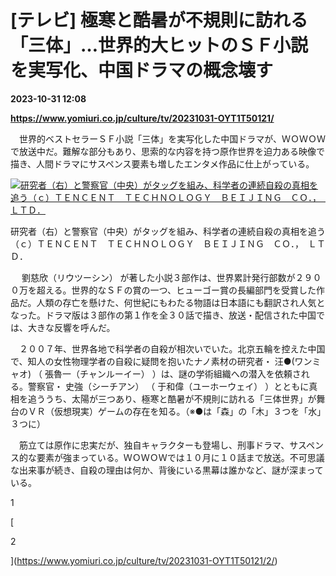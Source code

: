 # [テレビ] 極寒と酷暑が不規則に訪れる「三体」…世界的大ヒットのＳＦ小説を実写化、中国ドラマの概念壊す

**2023-10-31 12:08**

**https://www.yomiuri.co.jp/culture/tv/20231031-OYT1T50121/**

　世界的ベストセラーＳＦ小説「三体」を実写化した中国ドラマが、ＷＯＷＯＷで放送中だ。難解な部分もあり、思索的な内容を持つ原作世界を迫力ある映像で描き、人間ドラマにサスペンス要素も増したエンタメ作品に仕上がっている。

[![研究者（右）と警察官（中央）がタッグを組み、科学者の連続自殺の真相を追う（ｃ）ＴＥＮＣＥＮＴ　ＴＥＣＨＮＯＬＯＧＹ　ＢＥＩＪＩＮＧ　ＣＯ．，　ＬＴＤ．](https://www.yomiuri.co.jp/media/2023/10/20231031-OYT1I50092-1.jpg)](https://www.yomiuri.co.jp/pluralphoto/20231031-OYT1I50092/)

研究者（右）と警察官（中央）がタッグを組み、科学者の連続自殺の真相を追う（ｃ）ＴＥＮＣＥＮＴ　ＴＥＣＨＮＯＬＯＧＹ　ＢＥＩＪＩＮＧ　ＣＯ．，　ＬＴＤ．

　 劉慈欣（リウツーシン） が著した小説３部作は、世界累計発行部数が２９００万を超える。世界的なＳＦの賞の一つ、ヒューゴー賞の長編部門を受賞した作品だ。人類の存亡を懸けた、何世紀にもわたる物語は日本語にも翻訳され人気となった。ドラマ版は３部作の第１作を全３０話で描き、放送・配信された中国では、大きな反響を呼んだ。

　２００７年、世界各地で科学者の自殺が相次いでいた。北京五輪を控えた中国で、知人の女性物理学者の自殺に疑問を抱いたナノ素材の研究者・ 汪●(ワンミャオ) （ 張魯一（チャンルーイー） ）は、謎の学術組織への潜入を依頼される。警察官・ 史強（シーチアン） （ 于和偉（ユーホーウェイ） ）とともに真相を追ううち、太陽が三つあり、極寒と酷暑が不規則に訪れる「三体世界」が舞台のＶＲ（仮想現実）ゲームの存在を知る。（※●は「森」の「木」３つを「水」３つに）

　筋立ては原作に忠実だが、独自キャラクターも登場し、刑事ドラマ、サスペンス的な要素が強まっている。ＷＯＷＯＷでは１０月に１０話まで放送。不可思議な出来事が続き、自殺の理由は何か、背後にいる黒幕は誰かなど、謎が深まっている。

1

[

2

](https://www.yomiuri.co.jp/culture/tv/20231031-OYT1T50121/2/)
